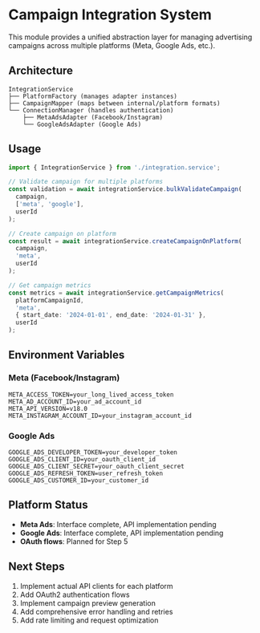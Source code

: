 # Campaign Integration System

This module provides a unified abstraction layer for managing advertising campaigns across multiple platforms (Meta, Google Ads, etc.).

## Architecture

```
IntegrationService
├── PlatformFactory (manages adapter instances)
├── CampaignMapper (maps between internal/platform formats)
└── ConnectionManager (handles authentication)
    ├── MetaAdsAdapter (Facebook/Instagram)
    └── GoogleAdsAdapter (Google Ads)
```

## Usage

```typescript
import { IntegrationService } from './integration.service';

// Validate campaign for multiple platforms
const validation = await integrationService.bulkValidateCampaign(
  campaign, 
  ['meta', 'google'], 
  userId
);

// Create campaign on platform
const result = await integrationService.createCampaignOnPlatform(
  campaign,
  'meta',
  userId
);

// Get campaign metrics
const metrics = await integrationService.getCampaignMetrics(
  platformCampaignId,
  'meta',
  { start_date: '2024-01-01', end_date: '2024-01-31' },
  userId
);
```

## Environment Variables

### Meta (Facebook/Instagram)
```env
META_ACCESS_TOKEN=your_long_lived_access_token
META_AD_ACCOUNT_ID=your_ad_account_id
META_API_VERSION=v18.0
META_INSTAGRAM_ACCOUNT_ID=your_instagram_account_id
```

### Google Ads
```env
GOOGLE_ADS_DEVELOPER_TOKEN=your_developer_token
GOOGLE_ADS_CLIENT_ID=your_oauth_client_id
GOOGLE_ADS_CLIENT_SECRET=your_oauth_client_secret
GOOGLE_ADS_REFRESH_TOKEN=user_refresh_token
GOOGLE_ADS_CUSTOMER_ID=your_customer_id
```

## Platform Status

- **Meta Ads**: Interface complete, API implementation pending
- **Google Ads**: Interface complete, API implementation pending
- **OAuth flows**: Planned for Step 5

## Next Steps

1. Implement actual API clients for each platform
2. Add OAuth2 authentication flows
3. Implement campaign preview generation
4. Add comprehensive error handling and retries
5. Add rate limiting and request optimization